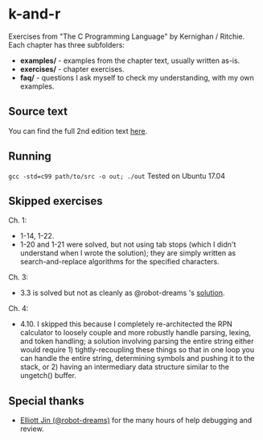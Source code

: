# k-and-r
Exercises from "The C Programming Language" by Kernighan / Ritchie. Each chapter has three subfolders:

* **examples/** - examples from the chapter text, usually written as-is.
* **exercises/** - chapter exercises.
* **faq/** - questions I ask myself to check my understanding, with my own examples.

## Source text
You can find the full 2nd edition text [here](http://cs.indstate.edu/~cbasavaraj/cs559/the_c_programming_language_2.pdf).

## Running
`gcc -std=c99 path/to/src -o out; ./out`
Tested on Ubuntu 17.04

## Skipped exercises
Ch. 1:
* 1-14, 1-22.
* 1-20 and 1-21 were solved, but not using tab stops (which I didn't understand when I wrote the solution); they are simply written as search-and-replace algorithms for the specified characters.

Ch. 3:
* 3.3 is solved but not as cleanly as @robot-dreams 's [solution](https://gist.github.com/robot-dreams/34d10248bc474f5a4312fa72e325656a).

Ch. 4:
* 4.10. I skipped this because I completely re-architected the RPN calculator
to loosely couple and more robustly handle parsing, lexing, and token handling; a solution involving parsing the entire string either would require 1) tightly-recoupling these  things so that in one loop you can handle the entire string, determining symbols and pushing it to the stack, or 2) having an intermediary data structure similar to the ungetch() buffer.

## Special thanks
* [Elliott Jin (@robot-dreams)](https://github.com/robot-dreams) for the many hours of help debugging and review.

